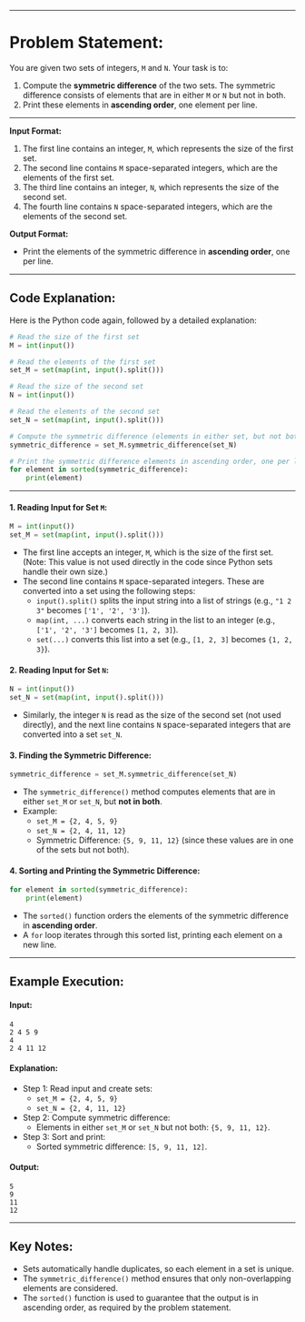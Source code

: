 ------------------------------------
# Problem Statement:
You are given two sets of integers, `M` and `N`. Your task is to:
1. Compute the **symmetric difference** of the two sets. The symmetric difference consists of elements that are in either `M` or `N` but not in both.
2. Print these elements in **ascending order**, one element per line.

-------------------------------

**Input Format:**
1. The first line contains an integer, `M`, which represents the size of the first set.
2. The second line contains `M` space-separated integers, which are the elements of the first set.
3. The third line contains an integer, `N`, which represents the size of the second set.
4. The fourth line contains `N` space-separated integers, which are the elements of the second set.

**Output Format:**
- Print the elements of the symmetric difference in **ascending order**, one per line.

---

## Code Explanation:
Here is the Python code again, followed by a detailed explanation:

```python
# Read the size of the first set
M = int(input())

# Read the elements of the first set
set_M = set(map(int, input().split()))

# Read the size of the second set
N = int(input())

# Read the elements of the second set
set_N = set(map(int, input().split()))

# Compute the symmetric difference (elements in either set, but not both)
symmetric_difference = set_M.symmetric_difference(set_N)

# Print the symmetric difference elements in ascending order, one per line
for element in sorted(symmetric_difference):
    print(element)
```
-----------------------------------------------------
#### 1. **Reading Input for Set `M`:**
   ```python
   M = int(input())
   set_M = set(map(int, input().split()))
   ```
   - The first line accepts an integer, `M`, which is the size of the first set. (Note: This value is not used directly in the code since Python sets handle their own size.)
   - The second line contains `M` space-separated integers. These are converted into a set using the following steps:
     - `input().split()` splits the input string into a list of strings (e.g., `"1 2 3"` becomes `['1', '2', '3']`).
     - `map(int, ...)` converts each string in the list to an integer (e.g., `['1', '2', '3']` becomes `[1, 2, 3]`).
     - `set(...)` converts this list into a set (e.g., `[1, 2, 3]` becomes `{1, 2, 3}`).

#### 2. **Reading Input for Set `N`:**
   ```python
   N = int(input())
   set_N = set(map(int, input().split()))
   ```
   - Similarly, the integer `N` is read as the size of the second set (not used directly), and the next line contains `N` space-separated integers that are converted into a set `set_N`.

#### 3. **Finding the Symmetric Difference:**
   ```python
   symmetric_difference = set_M.symmetric_difference(set_N)
   ```
   - The `symmetric_difference()` method computes elements that are in either `set_M` or `set_N`, but **not in both**.
   - Example:
     - `set_M = {2, 4, 5, 9}`
     - `set_N = {2, 4, 11, 12}`
     - Symmetric Difference: `{5, 9, 11, 12}` (since these values are in one of the sets but not both).

#### 4. **Sorting and Printing the Symmetric Difference:**
   ```python
   for element in sorted(symmetric_difference):
       print(element)
   ```
   - The `sorted()` function orders the elements of the symmetric difference in **ascending order**.
   - A `for` loop iterates through this sorted list, printing each element on a new line.

---

## Example Execution:

#### Input:
```
4
2 4 5 9
4
2 4 11 12
```

#### Explanation:
- Step 1: Read input and create sets:
  - `set_M = {2, 4, 5, 9}`
  - `set_N = {2, 4, 11, 12}`
- Step 2: Compute symmetric difference:
  - Elements in either `set_M` or `set_N` but not both: `{5, 9, 11, 12}`.
- Step 3: Sort and print:
  - Sorted symmetric difference: `[5, 9, 11, 12]`.

#### Output:
```
5
9
11
12
```

---

## Key Notes:
- Sets automatically handle duplicates, so each element in a set is unique.
- The `symmetric_difference()` method ensures that only non-overlapping elements are considered.
- The `sorted()` function is used to guarantee that the output is in ascending order, as required by the problem statement.

